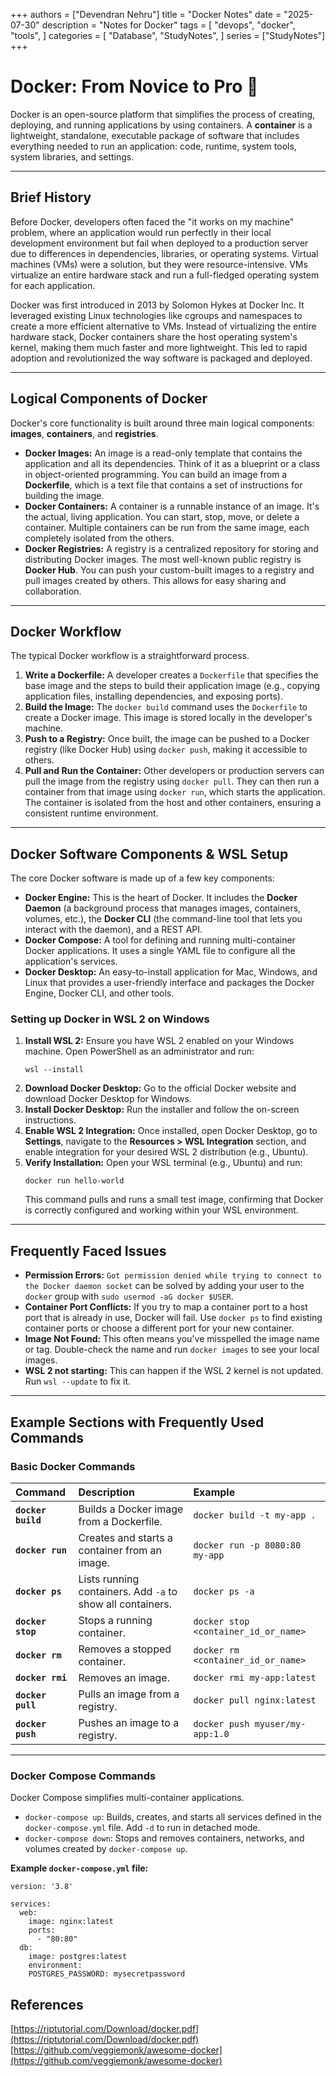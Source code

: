 
+++
authors = ["Devendran Nehru"]
title = "Docker Notes"
date = "2025-07-30"
description = "Notes for Docker"
tags = [
    "devops",
    "docker",
    "tools",
]
categories = [
    "Database",
    "StudyNotes",
]
series = ["StudyNotes"]
+++


# Docker: From Novice to Pro 🐳

Docker is an open-source platform that simplifies the process of creating, deploying, and running applications by using containers. A **container** is a lightweight, standalone, executable package of software that includes everything needed to run an application: code, runtime, system tools, system libraries, and settings.

---

## Brief History

Before Docker, developers often faced the "it works on my machine" problem, where an application would run perfectly in their local development environment but fail when deployed to a production server due to differences in dependencies, libraries, or operating systems. Virtual machines (VMs) were a solution, but they were resource-intensive. VMs virtualize an entire hardware stack and run a full-fledged operating system for each application.

Docker was first introduced in 2013 by Solomon Hykes at Docker Inc. It leveraged existing Linux technologies like cgroups and namespaces to create a more efficient alternative to VMs. Instead of virtualizing the entire hardware stack, Docker containers share the host operating system's kernel, making them much faster and more lightweight. This led to rapid adoption and revolutionized the way software is packaged and deployed.

---

## Logical Components of Docker

Docker's core functionality is built around three main logical components: **images**, **containers**, and **registries**.

* **Docker Images:** An image is a read-only template that contains the application and all its dependencies. Think of it as a blueprint or a class in object-oriented programming. You can build an image from a **Dockerfile**, which is a text file that contains a set of instructions for building the image.
* **Docker Containers:** A container is a runnable instance of an image. It's the actual, living application. You can start, stop, move, or delete a container. Multiple containers can be run from the same image, each completely isolated from the others.
* **Docker Registries:** A registry is a centralized repository for storing and distributing Docker images. The most well-known public registry is **Docker Hub**. You can push your custom-built images to a registry and pull images created by others. This allows for easy sharing and collaboration.

---

## Docker Workflow

The typical Docker workflow is a straightforward process.

1.  **Write a Dockerfile:** A developer creates a `Dockerfile` that specifies the base image and the steps to build their application image (e.g., copying application files, installing dependencies, and exposing ports).
2.  **Build the Image:** The `docker build` command uses the `Dockerfile` to create a Docker image. This image is stored locally in the developer's machine.
3.  **Push to a Registry:** Once built, the image can be pushed to a Docker registry (like Docker Hub) using `docker push`, making it accessible to others.
4.  **Pull and Run the Container:** Other developers or production servers can pull the image from the registry using `docker pull`. They can then run a container from that image using `docker run`, which starts the application. The container is isolated from the host and other containers, ensuring a consistent runtime environment.

---

## Docker Software Components & WSL Setup

The core Docker software is made up of a few key components:

* **Docker Engine:** This is the heart of Docker. It includes the **Docker Daemon** (a background process that manages images, containers, volumes, etc.), the **Docker CLI** (the command-line tool that lets you interact with the daemon), and a REST API.
* **Docker Compose:** A tool for defining and running multi-container Docker applications. It uses a single YAML file to configure all the application's services.
* **Docker Desktop:** An easy-to-install application for Mac, Windows, and Linux that provides a user-friendly interface and packages the Docker Engine, Docker CLI, and other tools.

### Setting up Docker in WSL 2 on Windows

1.  **Install WSL 2:** Ensure you have WSL 2 enabled on your Windows machine. Open PowerShell as an administrator and run:
    ```
    wsl --install
    ```
2.  **Download Docker Desktop:** Go to the official Docker website and download Docker Desktop for Windows.
3.  **Install Docker Desktop:** Run the installer and follow the on-screen instructions.
4.  **Enable WSL 2 Integration:** Once installed, open Docker Desktop, go to **Settings**, navigate to the **Resources > WSL Integration** section, and enable integration for your desired WSL 2 distribution (e.g., Ubuntu).
5.  **Verify Installation:** Open your WSL terminal (e.g., Ubuntu) and run:
    ```
    docker run hello-world
    ```
    This command pulls and runs a small test image, confirming that Docker is correctly configured and working within your WSL environment.

---

## Frequently Faced Issues

* **Permission Errors:** `Got permission denied while trying to connect to the Docker daemon socket` can be solved by adding your user to the `docker` group with `sudo usermod -aG docker $USER`.
* **Container Port Conflicts:** If you try to map a container port to a host port that is already in use, Docker will fail. Use `docker ps` to find existing container ports or choose a different port for your new container.
* **Image Not Found:** This often means you've misspelled the image name or tag. Double-check the name and run `docker images` to see your local images.
* **WSL 2 not starting:** This can happen if the WSL 2 kernel is not updated. Run `wsl --update` to fix it.

---

## Example Sections with Frequently Used Commands

### Basic Docker Commands

| Command | Description | Example |
| :--- | :--- | :--- |
| **`docker build`** | Builds a Docker image from a Dockerfile. | `docker build -t my-app .` |
| **`docker run`** | Creates and starts a container from an image. | `docker run -p 8080:80 my-app` |
| **`docker ps`** | Lists running containers. Add `-a` to show all containers. | `docker ps -a` |
| **`docker stop`** | Stops a running container. | `docker stop <container_id_or_name>` |
| **`docker rm`** | Removes a stopped container. | `docker rm <container_id_or_name>` |
| **`docker rmi`** | Removes an image. | `docker rmi my-app:latest` |
| **`docker pull`** | Pulls an image from a registry. | `docker pull nginx:latest` |
| **`docker push`** | Pushes an image to a registry. | `docker push myuser/my-app:1.0` |

---

### Docker Compose Commands

Docker Compose simplifies multi-container applications.

* `docker-compose up`: Builds, creates, and starts all services defined in the `docker-compose.yml` file. Add `-d` to run in detached mode.
* `docker-compose down`: Stops and removes containers, networks, and volumes created by `docker-compose up`.

**Example `docker-compose.yml` file:**
```
version: '3.8'

services:
  web:
    image: nginx:latest
    ports:
      - "80:80"
  db:
    image: postgres:latest
    environment:
    POSTGRES_PASSWORD: mysecretpassword
```

## References
[https://riptutorial.com/Download/docker.pdf](https://riptutorial.com/Download/docker.pdf)
[https://github.com/veggiemonk/awesome-docker](https://github.com/veggiemonk/awesome-docker)

